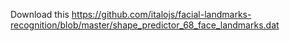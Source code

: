 Download this https://github.com/italojs/facial-landmarks-recognition/blob/master/shape_predictor_68_face_landmarks.dat
